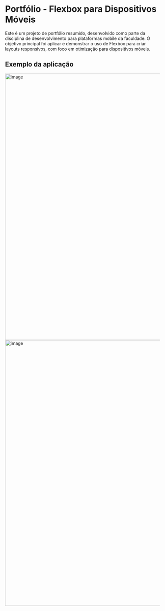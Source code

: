 # Portfólio - Flexbox para Dispositivos Móveis
Este é um projeto de portfólio resumido, desenvolvido como parte da disciplina de desenvolvimento para plataformas mobile da faculdade. O objetivo principal foi aplicar e demonstrar o uso de Flexbox para criar layouts responsivos, com foco em otimização para dispositivos móveis.

## Exemplo da aplicação
<img width="1919" height="865" alt="image" src="https://github.com/user-attachments/assets/6aea4864-c5a2-445a-b9a9-673050e518d6" />
<img width="1919" height="863" alt="image" src="https://github.com/user-attachments/assets/8beef69e-0c46-4f68-8f35-d0e1e18656c2" />

